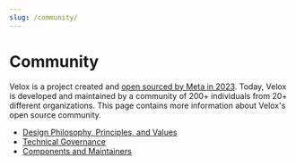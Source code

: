 ```yaml
---
slug: /community/
---
```


# Community

Velox is a project created and
[open sourced by Meta in 2023](https://engineering.fb.com/2023/03/09/open-source/velox-open-source-execution-engine/).
Today, Velox is developed and maintained by a community of 200+ individuals from
20+ different organizations. This page contains more information about Velox's
open source community.

* [Design Philosophy, Principles, and Values](./design-philosophy)
* [Technical Governance](./technical-governance)
* [Components and Maintainers](./components-and-maintainers)
